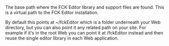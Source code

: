 ﻿The base path where the FCK Editor library and support files are found. This is a virtual path to the FCK Editor installation.

By default this points at ~/fckEditor which is a folder underneath your Web directory, but you can also point it any related path on your site. For example if it's in the root Web you can point it at /fckEditor instead and then reuse the single editor library in each Web application.